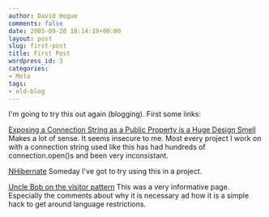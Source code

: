 ```yaml
---
author: David Hogue
comments: false
date: 2005-09-28 18:14:19+00:00
layout: post
slug: first-post
title: First Post
wordpress_id: 3
categories:
- Meta
tags:
- old-blog
---
```



I'm going to try this out again (blogging).  First some links: 







[Exposing a Connection String as a Public Property is a Huge Design Smell](http://codebetter.com/blogs/jeremy.miller/archive/2005/09/28/132571.aspx)  Makes a lot of sense.  It seems insecure to me.  Most every project I work on with a connection string used like this has had hundreds of connection.open()s and been very inconsistant.







[NHibernate](http://wiki.nhibernate.org/display/NH/Home) Someday I've got to try using this in a project.







[Uncle Bob on the visitor pattern](http://butunclebob.com/ArticleS.UncleBob.IuseVisitor)  This was a very informative page.  Especially the comments about why it is necessary ad how it is  a simple hack to get around language restrictions.
